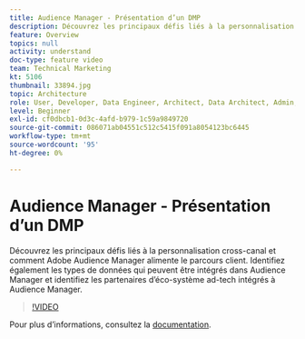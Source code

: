 ```yaml
---
title: Audience Manager - Présentation d’un DMP
description: Découvrez les principaux défis liés à la personnalisation cross-canal et comment Adobe Audience Manager alimente le parcours client. Identifiez également les types de données qui peuvent être intégrés dans Audience Manager et identifiez les partenaires d’éco-système ad-tech intégrés à Audience Manager.
feature: Overview
topics: null
activity: understand
doc-type: feature video
team: Technical Marketing
kt: 5106
thumbnail: 33894.jpg
topic: Architecture
role: User, Developer, Data Engineer, Architect, Data Architect, Admin, Leader
level: Beginner
exl-id: cf0dbcb1-0d3c-4afd-b979-1c59a9849720
source-git-commit: 086071ab04551c512c5415f091a8054123bc6445
workflow-type: tm+mt
source-wordcount: '95'
ht-degree: 0%

---
```


# Audience Manager - Présentation d’un DMP

Découvrez les principaux défis liés à la personnalisation cross-canal et comment Adobe Audience Manager alimente le parcours client. Identifiez également les types de données qui peuvent être intégrés dans Audience Manager et identifiez les partenaires d’éco-système ad-tech intégrés à Audience Manager.

>[!VIDEO](https://video.tv.adobe.com/v/37082/?quality=12&captions=fre_fr)

Pour plus d’informations, consultez la [documentation](https://experienceleague.adobe.com/docs/audience-manager/user-guide/overview/aam-overview.html?lang=fr).
